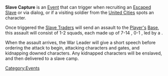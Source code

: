 **Slave Capture** is an [Event](Events.md "wikilink") that can trigger when
recruiting an [Escaped Slave](Escaped_Slave.md "wikilink") or [](Slave_Escapee.md) via dialog, or if a visiting soldier
from the [United Cities](03%20-%20Projects%20&%20Wikis/Kenshi/Kenshi%20Wiki/Kenshi%20Wiki%20Template/United_Cities.md "wikilink") spots an [](Slavery.md) character.

Once triggered the [Slave Traders](03%20-%20Projects%20&%20Wikis/Kenshi/Kenshi%20Wiki/Kenshi%20Wiki%20Template/Slave_Traders.md "wikilink") will send
an assault to the [Player's](Nameless.md "wikilink")
[Base](Guide_to_Building_an_Outpost.md "wikilink"), this assault will
consist of 1-2 squads, each made up of 7-14 [](Slaver_Caravan_Guard.md), 0-1 [](Slaver_Heavy_Guard.md), led by a [](Slaver_Caravan_Boss.md).

When the assault arrives, the War Leader will give a short speech before
ordering the attack to begin, attacking characters and gates, and
kidnapping downed characters. Any kidnapped characters will be enslaved,
and then delivered to a slave camp.

[Category:Events](Category:Events "wikilink")